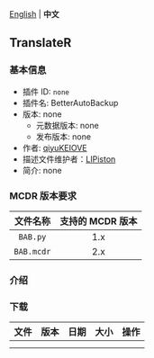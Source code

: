 [English](readme.md) | **中文**

## TranslateR

### 基本信息

- 插件 ID: `none`
- 插件名: BetterAutoBackup
- 版本: none
  - 元数据版本: none
  - 发布版本: none
- 作者: [qiyuKEIOVE](https://github.com/qiyuKEIOVE)
- 描述文件维护者：[LIPiston](https://github.com/LIPiston)
- 简介: none


### MCDR 版本要求

| 文件名称 | 支持的 MCDR 版本 |
| :---: | :---: |
| `BAB.py` | 1.x |
| `BAB.mcdr` | 2.x |


### 介绍

### 下载

| 文件 | 版本 | 日期 | 大小 | 操作 |
| :---: | :---: | :---: | :---: | :---: |
| | | | | |
| | | | | | 
